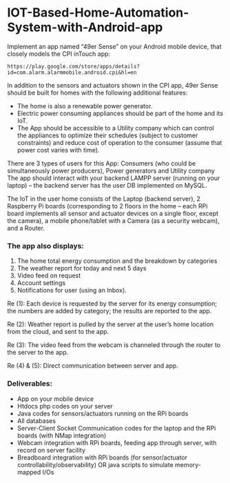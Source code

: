 # IOT-Based-Home-Automation-System-with-Android-app
Implement an app named “49er Sense” on your Android mobile device, that closely models the CPI inTouch app:
```
https://play.google.com/store/apps/details?id=com.alarm.alarmmobile.android.cpi&hl=en
```
In addition to the sensors and actuators shown in the CPI app, 49er Sense should be built for homes with the following additional features:

 * The home is also a renewable power generator.
 *	Electric power consuming appliances should be part of the home and its IoT.
 *	The App should be accessible to a Utility company which can control the appliances to optimize their schedules (subject to customer     constraints) and reduce cost of operation to the consumer (assume that power cost varies with time). 

There are 3 types of users for this App: Consumers (who could be simultaneously power producers), Power generators and Utility company
The app should interact with your backend LAMPP server (running on your laptop) – the backend server has the user DB implemented on MySQL. 

The IoT in the user home consists of the Laptop (backend server), 2 Raspberry Pi boards (corresponding to 2 floors in the home – each RPi board implements all sensor and actuator devices on a single floor, except the camera), a mobile phone/tablet with a Camera (as a security webcam), and a Router.

### The app also displays:
1.	The home total energy consumption and the breakdown by categories
2.	The weather report for today and next 5 days
3.	Video feed on request
4.	Account settings
5.	Notifications for user (using an Inbox).

Re (1): Each device is requested by the server for its energy consumption; the numbers are added by category; the results are reported to the app.

Re (2): Weather report is pulled by the server at the user’s home location from the cloud, and sent to the app.

Re (3): The video feed from the webcam is channeled through the router to the server to the app.

Re (4) & (5): Direct communication between server and app.

### Deliverables:
*	App on your mobile device
* Htdocs php codes on your server
*	Java codes for sensors/actuators running on the RPi boards
*	All databases
*	Server-Client Socket Communication codes for the laptop and the RPi boards (with NMap integration)
*	Webcam integration with RPi boards, feeding app through server, with record on server facility
*	Breadboard integration with RPi boards (for sensor/actuator controllability/observability) OR java scripts to simulate memory-mapped I/Os


